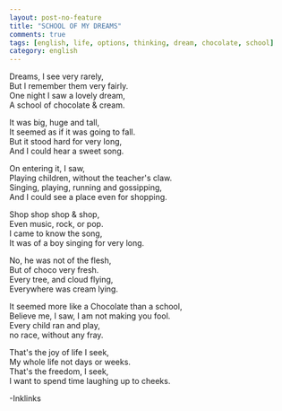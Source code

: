 ```yaml
---
layout: post-no-feature
title: "SCHOOL OF MY DREAMS"
comments: true
tags: [english, life, options, thinking, dream, chocolate, school]
category: english
---
```


Dreams, I see very rarely,<br/>
But I remember them very fairly.<br/>
One night I saw a lovely dream,<br/>
A school of chocolate & cream.<br/>

It was big, huge and tall,<br/>
It seemed as if it was going to fall.<br/>
But it stood hard for very long,<br/>
And I could hear a sweet song.<br/>

On entering it, I saw,<br/>
Playing children, without the teacher's claw.<br/>
Singing, playing, running and gossipping,<br/>
And I could see a place even for shopping.<br/>

Shop shop shop & shop,<br/>
Even music, rock, or pop.<br/>
I came to know the song,<br/>
It was of a boy singing for very long.<br/>

No, he was not of the flesh,<br/>
But of choco very fresh.<br/>
Every tree, and cloud flying,<br/>
Everywhere was cream lying.<br/>

It seemed more like a Chocolate than a school,<br/>
Believe me, I saw, I am not making you fool.<br/>
Every child ran and play,<br/>
no race, without any fray.<br/>

That's the joy of life I seek,<br/>
My whole life not days or weeks.<br/>
That's the freedom, I seek,<br/>
I want to spend time laughing up to cheeks.<br/>

-Inklinks

